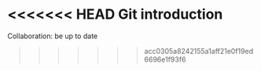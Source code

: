 <<<<<<< HEAD
Git introduction
=======
Collaboration: be up to date
>>>>>>> acc0305a8242155a1aff21e0f19ed6696e1f93f6
